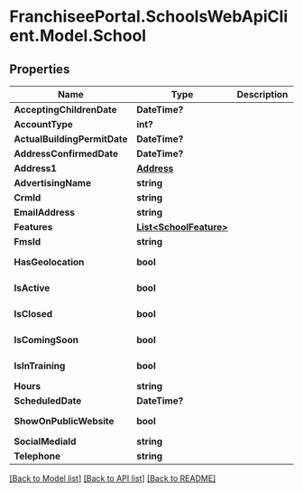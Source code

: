 # FranchiseePortal.SchoolsWebApiClient.Model.School

## Properties

Name | Type | Description | Notes
------------ | ------------- | ------------- | -------------
**AcceptingChildrenDate** | **DateTime?** |  | [optional] 
**AccountType** | **int?** |  | [optional] 
**ActualBuildingPermitDate** | **DateTime?** |  | [optional] 
**AddressConfirmedDate** | **DateTime?** |  | [optional] 
**Address1** | [**Address**](Address.md) |  | [optional] 
**AdvertisingName** | **string** |  | [optional] 
**CrmId** | **string** |  | [optional] 
**EmailAddress** | **string** |  | [optional] 
**Features** | [**List&lt;SchoolFeature&gt;**](SchoolFeature.md) |  | [optional] 
**FmsId** | **string** |  | [optional] 
**HasGeolocation** | **bool** |  | [optional] [readonly] 
**IsActive** | **bool** |  | [optional] [readonly] 
**IsClosed** | **bool** |  | [optional] [readonly] 
**IsComingSoon** | **bool** |  | [optional] [readonly] 
**IsInTraining** | **bool** |  | [optional] [readonly] 
**Hours** | **string** |  | [optional] 
**ScheduledDate** | **DateTime?** |  | [optional] 
**ShowOnPublicWebsite** | **bool** |  | [optional] [readonly] 
**SocialMediaId** | **string** |  | [optional] 
**Telephone** | **string** |  | [optional] 

[[Back to Model list]](../README.md#documentation-for-models) [[Back to API list]](../README.md#documentation-for-api-endpoints) [[Back to README]](../README.md)

